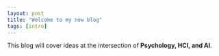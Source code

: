 ```yaml
---
layout: post
title: "Welcome to my new blog"
tags: [intro]
---
```

This blog will cover ideas at the intersection of **Psychology, HCI, and AI**.
